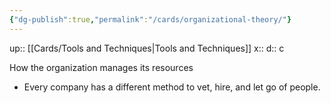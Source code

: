 ```yaml
---
{"dg-publish":true,"permalink":"/cards/organizational-theory/"}
---
```


up:: [[Cards/Tools and Techniques\|Tools and Techniques]] 
x:: 
d:: c

How the organization manages its resources 
- Every company has a different method to vet, hire, and let go of people. 